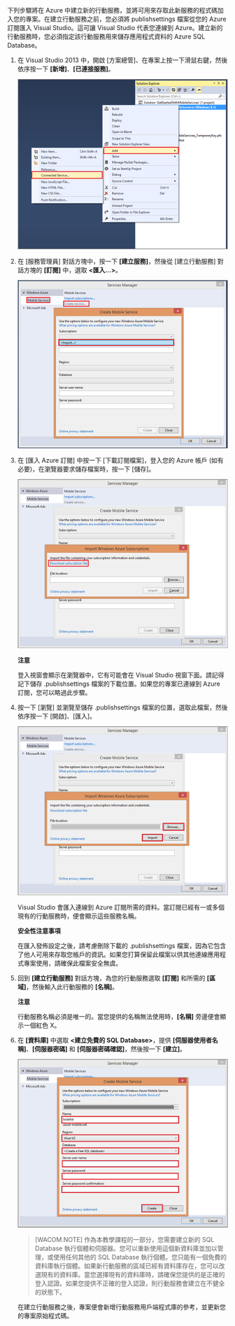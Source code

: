 下列步驟將在 Azure 中建立新的行動服務，並將可用來存取此新服務的程式碼加入您的專案。在建立行動服務之前，您必須將 publishsettings 檔案從您的 Azure 訂閱匯入 Visual Studio。這可讓 Visual Studio 代表您連線到 Azure。建立新的行動服務時，您必須指定該行動服務用來儲存應用程式資料的 Azure SQL Database。

1.  在 Visual Studio 2013 中，開啟 [方案總管]、在專案上按一下滑鼠右鍵，然後依序按一下 **[新增]**、**[已連接服務]**。

    ![add connected service][]

2.  在 [服務管理員] 對話方塊中，按一下 **[建立服務]**，然後從 [建立行動服務] 對話方塊的 **[訂閱]** 中，選取 **\<匯入...\>**。

    ![create a new mobile service from VS 2013][]

3.  在 [匯入 Azure 訂閱] 中按一下 [下載訂閱檔案]，登入您的 Azure 帳戶 (如有必要)，在瀏覽器要求儲存檔案時，按一下 [儲存]。

    ![download subscription file in VS][]

    <div class="dev-callout"><strong>注意</strong> <p>登入視窗會顯示在瀏覽器中，它有可能會在 Visual Studio 視窗下面。請記得記下儲存 .publishsettings 檔案的下載位置。如果您的專案已連線到 Azure 訂閱，您可以略過此步驟。</p></div>

4.  按一下 [瀏覽] 並瀏覽至儲存 .publishsettings 檔案的位置，選取此檔案，然後依序按一下 [開啟]、[匯入]。

    ![import subscription in VS][]

    Visual Studio 會匯入連線到 Azure 訂閱所需的資料。當訂閱已經有一或多個現有的行動服務時，便會顯示這些服務名稱。

    <div class="dev-callout"><strong>安全性注意事項</strong> <p>在匯入發佈設定之後，請考慮刪除下載的 .publishsettings 檔案，因為它包含了他人可用來存取您帳戶的資訊。如果您打算保留此檔案以供其他連線應用程式專案使用，請確保此檔案安全無虞。</p></div>

5.  回到 **[建立行動服務]** 對話方塊，為您的行動服務選取 **[訂閱]** 和所需的 **[區域]**，然後輸入此行動服務的 **[名稱]**。

    <div class="dev-callout"><strong>注意</strong> <p>行動服務名稱必須是唯一的。當您提供的名稱無法使用時，<strong>[名稱]</strong> 旁邊便會顯示一個紅色 X。 </p></div>

6.  在 **[資料庫]** 中選取 **\<建立免費的 SQL Database\>**，提供 **[伺服器使用者名稱]**、**[伺服器密碼]** 和 **[伺服器密碼確認]**，然後按一下 **[建立]**。

    ![從 VS 2013 建立服務 (第 2 部分)][]

    > [WACOM.NOTE]
    > 作為本教學課程的一部分，您需要建立新的 SQL Database 執行個體和伺服器。您可以重新使用這個新資料庫並加以管理，或使用任何其他的 SQL Database 執行個體。您只能有一個免費的資料庫執行個體。如果新行動服務的區域已經有資料庫存在，您可以改選現有的資料庫。當您選擇現有的資料庫時，請確保您提供的是正確的登入認證。如果您提供不正確的登入認證，則行動服務會建立在不健全的狀態下。

    在建立行動服務之後，專案便會新增行動服務用戶端程式庫的參考，並更新您的專案原始程式碼。

  [add connected service]: ./media/mobile-services-create-new-service-vs2013/mobile-add-connected-service.png
  [create a new mobile service from VS 2013]: ./media/mobile-services-create-new-service-vs2013/mobile-create-service-from-vs2013.png
  [download subscription file in VS]: ./media/mobile-services-create-new-service-vs2013/mobile-import-azure-subscription.png
  [import subscription in VS]: ./media/mobile-services-create-new-service-vs2013/mobile-import-azure-subscription-2.png
  [從 VS 2013 建立服務 (第 2 部分)]: ./media/mobile-services-create-new-service-vs2013/mobile-create-service-from-vs2013-2.png
